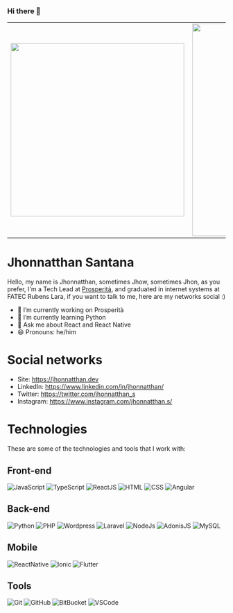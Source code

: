 ### Hi there 👋

<center>
<table cellspacing="0" cellpadding="0">
    <tr>
        <td><img width="400px" align="left" src="https://github-readme-stats.vercel.app/api/top-langs/?username=jhonnatthan&layout=compact" /></td>
        <td><img width="490px" align="left" src="https://github-readme-stats.vercel.app/api?username=jhonnatthan&show_icons=true"/></td>
    </tr>   
</table>
</center>

# Jhonnatthan Santana

Hello, my name is Jhonnatthan, sometimes Jhow, sometimes Jhon, as you prefer, I'm a Tech Lead at [Prosperità](https://prosperitasolution.com.br/), and graduated in internet systems at FATEC Rubens Lara, if you want to talk to me, here are my networks social :)

- 🔭 I’m currently working on Prosperità
- 🌱 I’m currently learning Python
- 💬 Ask me about React and React Native
- 😄 Pronouns: he/him

#  Social networks

- Site: https://jhonnatthan.dev
- LinkedIn: https://www.linkedin.com/in/jhonnatthan/
- Twitter: https://twitter.com/jhonnatthan_s
- Instagram: https://www.instagram.com/jhonnatthan.s/

# Technologies

These are some of the technologies and tools that I work with:

## Front-end

![JavaScript](https://img.shields.io/badge/-JavaScript-F7DF1E?style=flat-square&logo=javascript&logoColor=white)
![TypeScript](https://img.shields.io/badge/-TypeScript-007ACC?style=flat-square&logo=typescript&logoColor=white)
![ReactJS](https://img.shields.io/badge/-ReactJS-61DAFB?style=flat-square&logo=react&logoColor=white)
![HTML](https://img.shields.io/badge/-HTML-E34F26?style=flat-square&logo=html5&logoColor=white)
![CSS](https://img.shields.io/badge/-CSS-1572B6?style=flat-square&logo=css3&logoColor=white)
![Angular](https://img.shields.io/badge/-Angular-DD0031?style=flat-square&logo=angular&logoColor=white)

## Back-end

![Python](https://img.shields.io/badge/-Python-339933?style=flat-square&logo=php&logoColor=white)
![PHP](https://img.shields.io/badge/-PHP-777BB4?style=flat-square&logo=php&logoColor=white)
![Wordpress](https://img.shields.io/badge/-Wordpress-21759B?style=flat-square&logo=wordpress&logoColor=white)
![Laravel](https://img.shields.io/badge/-Laravel-FF2D20?style=flat-square&logo=laravel&logoColor=white)
![NodeJs](https://img.shields.io/badge/-Nodejs-339933?style=flat-square&logo=Node.js&logoColor=white)
![AdonisJS](https://img.shields.io/badge/-AdonisJS-220052?style=flat-square&logo=AdonisJS&logoColor=white)
![MySQL](https://img.shields.io/badge/-MySQL-4479A1?style=flat-square&logo=mysql&logoColor=white)

## Mobile 

![ReactNative](https://img.shields.io/badge/-ReactNative-61DAFB?style=flat-square&logo=react&logoColor=white)
![Ionic](https://img.shields.io/badge/-Ionic-3880FF?style=flat-square&logo=ionic&logoColor=white)
![Flutter](https://img.shields.io/badge/-Flutter-3880FF?style=flat-square&logo=ionic&logoColor=white)

## Tools
![Git](https://img.shields.io/badge/-Git-F05032?style=flat-square&logo=git&logoColor=white)
![GitHub](https://img.shields.io/badge/-GitHub-181717?style=flat-square&logo=github&logoColor=white)
![BitBucket](https://img.shields.io/badge/-BitBucket-0052CC?style=flat-square&logo=bitbucket&logoColor=white)
![VSCode](https://img.shields.io/badge/-VSCode-007ACC?style=flat-square&logo=visual-studio-code&logoColor=white)
